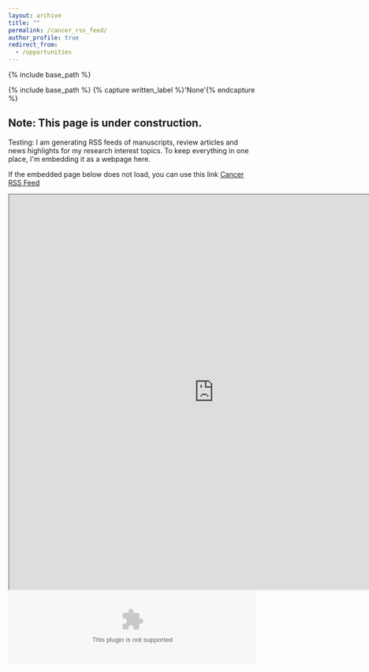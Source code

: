```yaml
---
layout: archive
title: ""
permalink: /cancer_rss_feed/
author_profile: true
redirect_from:
  - /opportunities
---
```


{% include base_path %}

{% include base_path %}
{% capture written_label %}'None'{% endcapture %}


## Note: This page is under construction.

Testing: 
I am generating RSS feeds of manuscripts, review articles and news highlights for my research interest topics.  To keep everything in one place, I'm embedding it as a webpage here.

If the embedded page below does not load, you can use this link <u><a href="https://macwaneric.github.io/cancer.rss.feed/"> Cancer RSS Feed </a></u>
<br/>
<iframe src="https://macwaneric.github.io/cancer.rss.feed/" noborder="0" width="830" height="800" scrolling="yes" seamless></iframe>


<embed src="https://macwaneric.github.io/cancer.rss.feed/" type="application/html" width="100%" />

